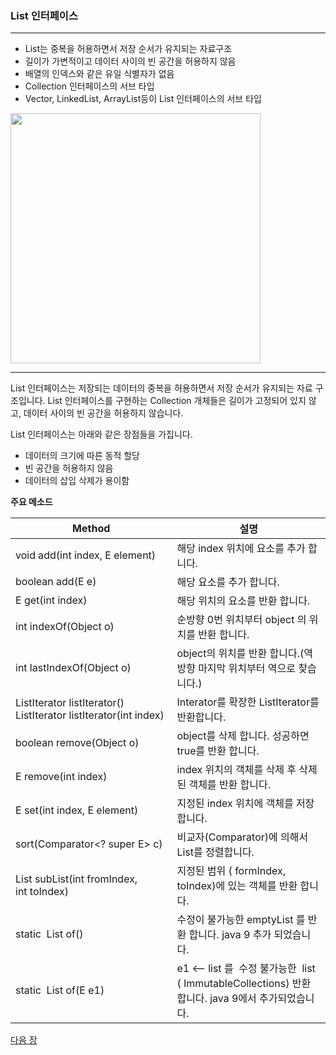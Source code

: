 ### List 인터페이스
***
* List는 중복을 허용하면서 저장 순서가 유지되는 자료구조
* 길이가 가변적이고 데이터 사이의 빈 공간을 허용하지 않음
* 배열의 인덱스와 같은 유일 식별자가 없음
* Collection 인터페이스의 서브 타입
* Vector, LinkedList, ArrayList등이 List 인터페이스의 서브 타입

<img src="images/Image03.png" width="400" />

***
List 인터페이스는 저장되는 데이터의 중복을 허용하면서 저장 순서가 유지되는 자료 구조입니다. List 인터페이스를 구현하는 Collection 개체들은 길이가 고정되어 있지 않고, 데이터 사이의 빈 공간을 허용하지 않습니다.

List 인터페이스는 아래와 같은 장점들을 가집니다.

* 데이터의 크기에 따른 동적 할당
* 빈 공간을 허용하지 않음
* 데이터의 삽입 삭제가 용이함

**주요 메소드**

|Method|설명|
|-|-|
|void add(int index, E element)|해당 index 위치에 요소를 추가 합니다.|
|boolean add(E e)|해당 요소를 추가 합니다.|
|E get(int index)|해당 위치의 요소를 반환 합니다.|
|int indexOf(Object o)|순방향 0번 위치부터 object 의 위치를 반환 합니다.|
|int lastIndexOf(Object o)|object의 위치를 반환 합니다.(역방향 마지막 위치부터 역으로 찾습니다.)|
|ListIterator<E> listIterator()<br />ListIterator<E> listIterator(int index)|Interator를 확장한 ListIterator를 반환합니다.|
|boolean remove(Object o)|object를 삭제 합니다. 성공하면 true를 반환 합니다.|
|E remove(int index)|index 위치의 객체를 삭제 후 삭제된 객체를 반환 합니다.|
|E set(int index, E element)|지정된 index 위치에 객체를 저장합니다.|
|sort(Comparator<? super E> c)|비교자(Comparator)에 의해서 List를 정렬합니다.|
|List<E> subList(int fromIndex, int toIndex)|지정된 범위 ( formIndex, toIndex)에 있는 객체를 반환 합니다.|
|static <E> List<E> of()|수정이 불가능한 emptyList 를 반환 합니다. java 9 추가 되었습니다.|
|static <E> List<E> of(E e1)|e1 <-- list 를  수정 불가능한  list ( ImmutableCollections) 반환 합니다. java 9에서 추가되었습니다.|

<a href="./14_ArrayList.md">다음 장</a>